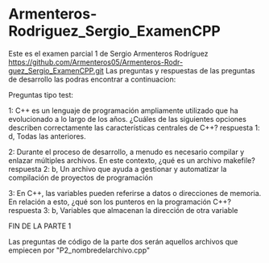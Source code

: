 # Armenteros-Rodriguez_Sergio_ExamenCPP
Este es el examen parcial 1 de Sergio Armenteros Rodríguez
https://github.com/Armenteros05/Armenteros-Rodr-guez_Sergio_ExamenCPP.git
Las preguntas y respuestas de las preguntas de desarrollo las podras encontrar a continuacion:

Preguntas tipo test:

1: C++ es un lenguaje de programación ampliamente utilizado que ha evolucionado a lo largo de los años. ¿Cuáles de las siguientes opciones describen correctamente las características centrales de C++?
respuesta 1: d, Todas las anteriores.

2: Durante el proceso de desarrollo, a menudo es necesario compilar y enlazar múltiples archivos. En este contexto, ¿qué es un archivo makefile?
respuesta 2: b, Un archivo que ayuda a gestionar y automatizar la compilación de proyectos de programación

3: En C++, las variables pueden referirse a datos o direcciones de memoria. En relación a esto, ¿qué son los punteros en la programación C++?
respuesta 3: b, Variables que almacenan la dirección de otra variable

FIN DE LA PARTE 1

Las preguntas de código de la parte dos serán aquellos archivos que empiecen por "P2_nombredelarchivo.cpp"
